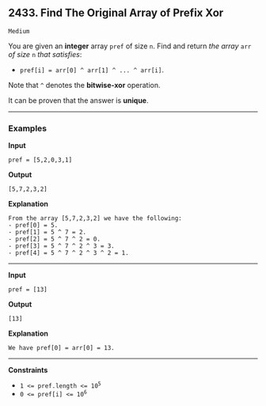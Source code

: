 ## 2433. Find The Original Array of Prefix Xor

`Medium`

You are given an <strong>integer</strong> array <code>pref</code> of size <code>n</code>. Find and return <em>the array </em><code>arr</code><em> of size </em><code>n</code><em> that satisfies</em>:

<ul>
<li><code>pref[i] = arr[0] ^ arr[1] ^ ... ^ arr[i]</code>.</li>
</ul>

Note that <code>^</code> denotes the <strong>bitwise-xor</strong> operation.

It can be proven that the answer is <strong>unique</strong>.

---

### Examples


**Input**
```
pref = [5,2,0,3,1]
```

**Output**
```
[5,7,2,3,2]
```

**Explanation**
```
From the array [5,7,2,3,2] we have the following:
- pref[0] = 5.
- pref[1] = 5 ^ 7 = 2.
- pref[2] = 5 ^ 7 ^ 2 = 0.
- pref[3] = 5 ^ 7 ^ 2 ^ 3 = 3.
- pref[4] = 5 ^ 7 ^ 2 ^ 3 ^ 2 = 1.
```


---

**Input**
```
pref = [13]
```

**Output**
```
[13]
```

**Explanation**
```
We have pref[0] = arr[0] = 13.
```

---

**Constraints**

<ul>
<li><code>1 &lt;= pref.length &lt;= 10<sup>5</sup></code></li>
<li><code>0 &lt;= pref[i] &lt;= 10<sup>6</sup></code></li>
</ul>
